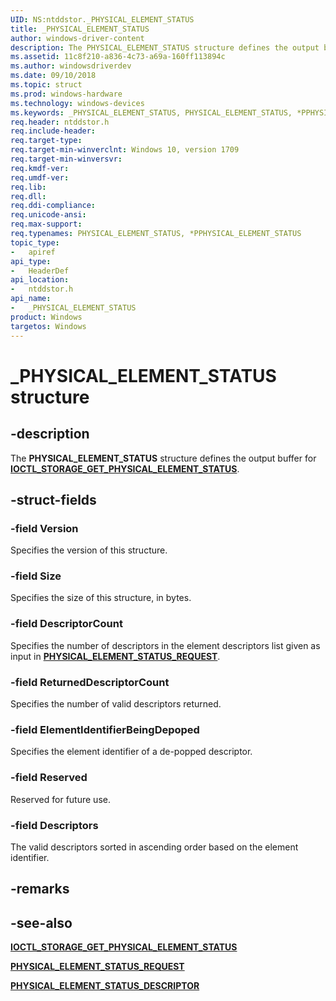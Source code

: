 ```yaml
---
UID: NS:ntddstor._PHYSICAL_ELEMENT_STATUS
title: _PHYSICAL_ELEMENT_STATUS
author: windows-driver-content
description: The PHYSICAL_ELEMENT_STATUS structure defines the output buffer for IOCTL_STORAGE_GET_PHYSICAL_ELEMENT_STATUS.
ms.assetid: 11c8f210-a836-4c73-a69a-160ff113894c
ms.author: windowsdriverdev
ms.date: 09/10/2018
ms.topic: struct
ms.prod: windows-hardware
ms.technology: windows-devices
ms.keywords: _PHYSICAL_ELEMENT_STATUS, PHYSICAL_ELEMENT_STATUS, *PPHYSICAL_ELEMENT_STATUS, 
req.header: ntddstor.h
req.include-header:
req.target-type:
req.target-min-winverclnt: Windows 10, version 1709
req.target-min-winversvr:
req.kmdf-ver:
req.umdf-ver:
req.lib:
req.dll:
req.ddi-compliance:
req.unicode-ansi:
req.max-support:
req.typenames: PHYSICAL_ELEMENT_STATUS, *PPHYSICAL_ELEMENT_STATUS
topic_type: 
-	apiref
api_type: 
-	HeaderDef
api_location: 
-	ntddstor.h
api_name: 
-	_PHYSICAL_ELEMENT_STATUS
product: Windows
targetos: Windows
---
```


# _PHYSICAL_ELEMENT_STATUS structure

## -description

The **PHYSICAL_ELEMENT_STATUS** structure defines the output buffer for [**IOCTL_STORAGE_GET_PHYSICAL_ELEMENT_STATUS**](ni-ntddstor-ioctl_storage_get_physical_element_status.md).

## -struct-fields

### -field Version

Specifies the version of this structure.
 
### -field Size

Specifies the size of this structure, in bytes.
 
### -field DescriptorCount

Specifies the number of descriptors in the element descriptors list given as input in [**PHYSICAL_ELEMENT_STATUS_REQUEST**](ns-ntddstor-_physical_element_status_request.md).
 
### -field ReturnedDescriptorCount

Specifies the number of valid descriptors returned.
 
### -field ElementIdentifierBeingDepoped

Specifies the element identifier of a de-popped descriptor.
 
### -field Reserved

Reserved for future use.
 
### -field Descriptors

The valid descriptors sorted in ascending order based on the element identifier. 

## -remarks

## -see-also

[**IOCTL_STORAGE_GET_PHYSICAL_ELEMENT_STATUS**](ni-ntddstor-ioctl_storage_get_physical_element_status.md)

[**PHYSICAL_ELEMENT_STATUS_REQUEST**](ns-ntddstor-_physical_element_status_request.md)

[**PHYSICAL_ELEMENT_STATUS_DESCRIPTOR**](ns-ntddstor-_physical_element_status_descriptor.md)